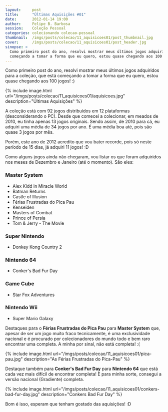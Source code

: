 ```yaml
---
layout:     post
title:      "Últimas Aquisições #01"
date:       2012-01-14 19:00
author:     Felipe B. Barbosa
session:    Coleção Pessoal
categories: colecionando colecao-pessoal
thumbnail:  /imgs/posts/colecao/11_aquisicoes01/post_thumbnail.jpg
cover:      /imgs/posts/colecao/11_aquisicoes01/post_header.jpg
sinopse: >
  Como primeiro post do ano, resolvi mostrar meus últimos jogos adquiridos para a coleção, que está
  começando a tomar a forma que eu quero, estou quase chegando aos 100 jogos! :)
---
```

Como primeiro post do ano, resolvi mostrar meus últimos jogos adquiridos para a coleção, que está
começando a tomar a forma que eu quero, estou quase chegando aos 100 jogos! :)

{% include image.html url="/imgs/posts/colecao/11_aquisicoes01/aquisicoes.jpg" description="Últimas Aquisições" %}

A coleção está com 92 jogos distribuídos em 12 plataformas (desconsiderando o PC). Desde que
comecei a colecionar, em meados de 2010, eu tinha apenas 13 jogos originais. Sendo assim, de 2010
para cá, eu adquiri uma média de 34 jogos por ano. É uma média boa até, pois são quase 3 jogos
por mês.

Porém, este ano de 2012 acredito que vou bater recorde, pois só neste período de 15 dias, já
adquiri 11 jogos! :D

Como alguns jogos ainda não chegaram, vou listar os que foram adquiridos nos meses de Dezembro
e Janeiro (até o momento). São eles:

### Master System

- Alex Kidd in Miracle World
- Batman Returns
- Castle of Illusion
- Férias Frustradas do Pica Pau
- Kenseiden
- Masters of Combat
- Prince of Persia
- Tom & Jerry - The Movie

### Super Nintendo

- Donkey Kong Country 2

### Nintendo 64

- Conker's Bad Fur Day

### Game Cube

- Star Fox Adventures

### Nintendo Wii

- Super Mario Galaxy

Destaques para o **Férias Frustradas do Pica Pau** para **Master System** que, apesar de ser um
jogo muito fraco tecnicamente, é uma exclusividade nacional e é procurado por colecionadores do
mundo todo e bem raro encontrar uma completa. A minha por sinal, não está completa! :(

{% include image.html url="/imgs/posts/colecao/11_aquisicoes01/pica-pau.jpg" description="As Férias Frustradas do Pica-Pau" %}

Destaque também para **Conker's Bad Fur Day** para **Nintendo 64** que está cada vez mais difícil
de encontrar completa! E para minha sorte, consegui a versão nacional (Gradiente) completa.

{% include image.html url="/imgs/posts/colecao/11_aquisicoes01/conkers-bad-fur-day.jpg" description="Conkers Bad Fur Day" %}

Bom é isso, esperam que tenham gostado das aquisições! :D
